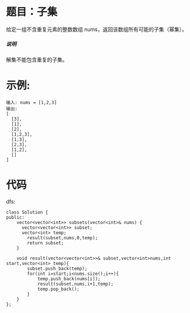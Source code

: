 # 题目：子集
给定一组不含重复元素的整数数组 nums，返回该数组所有可能的子集（幂集）。

##### 说明
解集不能包含重复的子集。

# 示例:
```
输入: nums = [1,2,3]
输出:
[
  [3],
  [1],
  [2],
  [1,2,3],
  [1,3],
  [2,3],
  [1,2],
  []
]
```
# 代码
dfs:  
```
class Solution {
public:
    vector<vector<int>> subsets(vector<int>& nums) {
      vector<vector<int>> subset;
      vector<int> temp;
        result(subset,nums,0,temp);
        return subset;
    }
    
    void result(vector<vector<int>>& subset,vector<int>nums,int start,vector<int> temp){
        subset.push_back(temp);
        for(int i=start;i<nums.size();i++){
            temp.push_back(nums[i]);
            result(subset,nums,i+1,temp);
            temp.pop_back();
        }
    }
};
```
